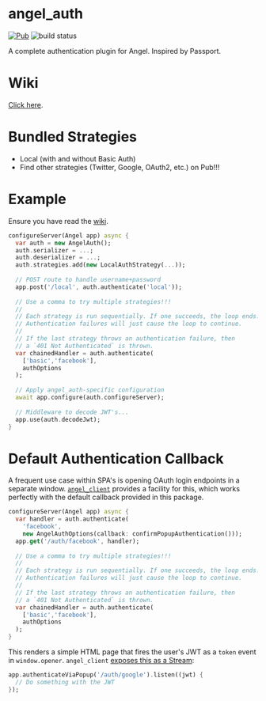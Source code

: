 # angel_auth

[![Pub](https://img.shields.io/pub/v/angel_auth.svg)](https://pub.dartlang.org/packages/angel_auth)
![build status](https://travis-ci.org/angel-dart/auth.svg?branch=master)

A complete authentication plugin for Angel. Inspired by Passport.

# Wiki
[Click here](https://github.com/angel-dart/auth/wiki).

# Bundled Strategies
* Local (with and without Basic Auth)
* Find other strategies (Twitter, Google, OAuth2, etc.) on Pub!!!

# Example
Ensure you have read the [wiki](https://github.com/angel-dart/auth/wiki).

```dart
configureServer(Angel app) async {
  var auth = new AngelAuth();
  auth.serializer = ...;
  auth.deserializer = ...;
  auth.strategies.add(new LocalAuthStrategy(...));
  
  // POST route to handle username+password
  app.post('/local', auth.authenticate('local'));
  
  // Use a comma to try multiple strategies!!!
  //
  // Each strategy is run sequentially. If one succeeds, the loop ends.
  // Authentication failures will just cause the loop to continue.
  // 
  // If the last strategy throws an authentication failure, then
  // a `401 Not Authenticated` is thrown.
  var chainedHandler = auth.authenticate(
    ['basic','facebook'],
    authOptions
  );
  
  // Apply angel_auth-specific configuration
  await app.configure(auth.configureServer);
  
  // Middleware to decode JWT's...
  app.use(auth.decodeJwt);
}
```

# Default Authentication Callback
A frequent use case within SPA's is opening OAuth login endpoints in a separate window.
[`angel_client`](https://github.com/angel-dart/client)
provides a facility for this, which works perfectly with the default callback provided
in this package.

```dart
configureServer(Angel app) async {
  var handler = auth.authenticate(
    'facebook',
    new AngelAuthOptions(callback: confirmPopupAuthentication()));
  app.get('/auth/facebook', handler);
  
  // Use a comma to try multiple strategies!!!
  //
  // Each strategy is run sequentially. If one succeeds, the loop ends.
  // Authentication failures will just cause the loop to continue.
  // 
  // If the last strategy throws an authentication failure, then
  // a `401 Not Authenticated` is thrown.
  var chainedHandler = auth.authenticate(
    ['basic','facebook'],
    authOptions
  );
}
```

This renders a simple HTML page that fires the user's JWT as a `token` event in `window.opener`.
`angel_client` [exposes this as a Stream](https://github.com/angel-dart/client#authentication):

```dart
app.authenticateViaPopup('/auth/google').listen((jwt) {
  // Do something with the JWT
});
```
